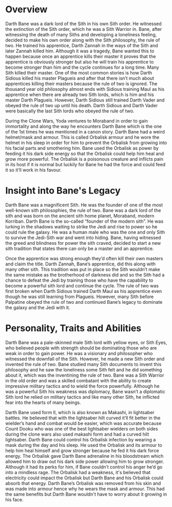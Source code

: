 # Overview

Darth Bane was a dark lord of the Sith in his own Sith order.
He witnessed the extinction of the Sith order, which he was a Sith Warrior in.
Bane, after witnessing the death of many Siths and developing a loneliness feeling, decided to make his own order along with the Sith philosophy, the rule of two.
He trained his apprentice, Darth Zannah in the ways of the Sith and later Zannah killed him.
Although it was a tragedy, Bane wanted this to happen because once an apprentice kills their master it proves that the apprentice is obviously stronger but also he will train his apprentice to become stronger than him and the cycle continues for a long time.
Many Sith killed their master.
One of the most common stories is how Darth Sidious killed his master Plagueis and after that there isn’t much about apprentices killing their masters because the rule of two is ignored.
The thousand year old philosophy almost ends with Sidious training Maul as his apprentice when there are already two Sith lords, which is him and his master Darth Plagueis.
However, Darth Sidious still trained Darth Vader and obeyed the rule of two up until his death.
Darth Sidious and Darth Vader were basically the last Sith lords who obeyed the rule of two.

During the Clone Wars, Yoda ventures to Moraband in order to gain immortality and along the way he encounters Darth Bane which is the one of the 1st times he was mentioned in a canon story.
Darth Bane had a weird helmet/mask and armour.
This is called Orbalisk armour and he wore the helmet in his sleep in order for him to prevent the Orbalisk from growing into his facial parts and smothering him.
Bane used the Orbalisk as power by feeding it his dark side energy so that the Orbalisk could help him heal and grow more powerful.
The Orbalisk is a poisonous creature and inflicts pain in its host if it is normal but luckily for Bane he had the force and could feed it so it’ll work in his favour.

# Insight into Bane's Legacy

Darth Bane was a magnificent Sith.
He was the founder of one of the most well-known sith philosophies, the rule of two.
Bane was a dark lord of the sith and was born on the ancient sith home planet, Moraband, modern Korriban.
Darth Bane is the so-called “founder of the modern sith”.
He was lurking in the shadows waiting to strike the Jedi and rise to power so he could rule the galaxy.
He was a human male who was the one and only Sith to survive the Jedi-Sith war and went into hiding.
Bane, having witnessed the greed and blindness for power the sith craved, decided to start a new sith tradition that states there can only be a master and an apprentice.

Once the apprentice was strong enough they’d often kill their own masters and claim the title.
Darth Zannah, Bane’s apprentice, did this along with many other sith.
This tradition was put in place so the Sith wouldn’t make the same mistake as the brotherhood of darkness did and so the Sith had a chance to defeat the Jedi by training those who have the capability to become a powerful sith lord and continue the cycle.
The rule of two was first broken when Darth Sidious trained Darth Maul as his apprentice even though he was still learning from Plagueis.
However, many Sith before Palpatine obeyed the rule of two and continued Bane’s legacy to dominate the galaxy and the Jedi with it.

# Personality, Traits and Abilities

Darth Bane was a pale-skinned male Sith lord with yellow eyes, or Sith Eyes, who believed people with strength should be dominating those who are weak in order to gain power.
He was a visionary and philosopher who witnessed the downfall of the Sith.
However, he made a new Sith order and invented the rule of two.
Bane studied many Sith documents to invent this philosophy and he saw the loneliness some Sith felt and he did something about it, which was the inventining the rule of two.
Bane was a Sith Warrior in the old order and was a skilled combatant with the ability to create impressive military tactics and to wield the force powerfully.
Although he was a powerful Sith his weakness was diplomacy, Bane wasn’t a diplomatic Sith lord he relied on military tactics and like many other Sith, he inflicted fear into the hearts of many beings.

Darth Bane used form II, which is also known as Makashi, in lightsaber battles.
He believed that with the lightsaber hilt curved it’ll fit better in the wielder’s hand and combat would be easier, which was accurate because Count Dooku who was one of the best lightsaber wielders on both sides during the clone wars also used makashi form and had a curved hilt lightsaber.
Darth Bane could control his Orbalisk infection by wearing a mask during the day and his sleep.
He used the Orbalisk and its armour to help him heal himself and grow stronger because he fed it his dark force energy.
The Orbalisk gave Darth Bane adrenaline in his bloodstream which allowed him to draw out his dark side power allowing him to grow stronger.
Although it had its perks for him, if Bane couldn’t control his anger he’d go into a mindless rage.
The Orbalisk had a weakness, it's believed that electricity could impact the Orbalisk but Darth Bane and his Orbalisk could absorb that energy.
Darth Bane’s Orbalisk was removed from his skin and was made into armour hence why he wears the mask and armour.
This had the same benefits but Darth Bane wouldn't have to worry about it growing in his face.
